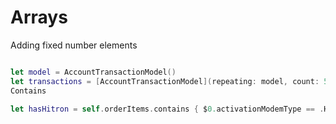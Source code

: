 
# Arrays

Adding fixed number elements

```swift

let model = AccountTransactionModel()
let transactions = [AccountTransactionModel](repeating: model, count: 50)
Contains

let hasHitron = self.orderItems.contains { $0.activationModemType == .Hitron }



```
